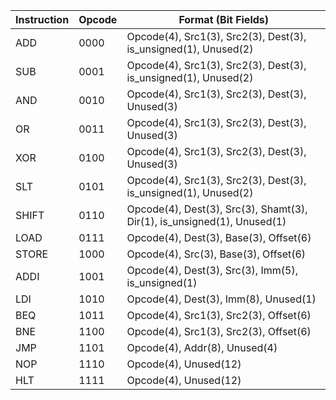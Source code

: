 | Instruction |	Opcode   |	                       Format (Bit Fields)                             |
|-------------|----------|-------------------------------------------------------------------------|
|ADD	        |  0000	   |  Opcode(4), Src1(3), Src2(3), Dest(3), is_unsigned(1), Unused(2)        |
|SUB	        |  0001	   |  Opcode(4), Src1(3), Src2(3), Dest(3), is_unsigned(1), Unused(2)        |
|AND    	    |  0010    |  Opcode(4), Src1(3), Src2(3), Dest(3), Unused(3)                        |
|OR	          |  0011    |  Opcode(4), Src1(3), Src2(3), Dest(3), Unused(3)                        |
|XOR	        |  0100	   |  Opcode(4), Src1(3), Src2(3), Dest(3), Unused(3)                        |
|SLT          |  0101	   |  Opcode(4), Src1(3), Src2(3), Dest(3), is_unsigned(1), Unused(2)        |
|SHIFT        |  0110    |  Opcode(4), Dest(3), Src(3), Shamt(3), Dir(1), is_unsigned(1), Unused(1)|
|LOAD	        |  0111	   |  Opcode(4), Dest(3), Base(3), Offset(6)                                 |
|STORE        |  1000	   |  Opcode(4), Src(3), Base(3), Offset(6)                                  |
|ADDI         |  1001    |  Opcode(4), Dest(3), Src(3), Imm(5), is_unsigned(1)                     |
|LDI	        |  1010	   |  Opcode(4), Dest(3), Imm(8), Unused(1)                                  |
|BEQ          |  1011	   |  Opcode(4), Src1(3), Src2(3), Offset(6)                                 |
|BNE          |  1100    |  Opcode(4), Src1(3), Src2(3), Offset(6)                                 |
|JMP          |  1101	   |  Opcode(4), Addr(8), Unused(4)                                          |
|NOP          |  1110	   |  Opcode(4), Unused(12)                                                  |
|HLT          |  1111    |  Opcode(4), Unused(12)                                                  |

